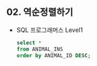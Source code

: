 ## 02. 역순정렬하기

- SQL 프로그래머스 Level1

  

  ```sql
  select *
  from ANIMAL_INS
  order by ANIMAL_ID DESC;
  ```

  